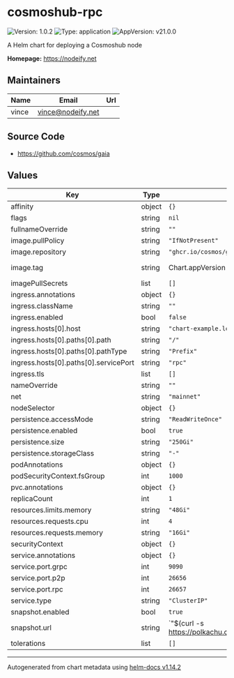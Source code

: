 # cosmoshub-rpc

![Version: 1.0.2](https://img.shields.io/badge/Version-1.0.2-informational?style=flat-square) ![Type: application](https://img.shields.io/badge/Type-application-informational?style=flat-square) ![AppVersion: v21.0.0](https://img.shields.io/badge/AppVersion-v21.0.0-informational?style=flat-square)

A Helm chart for deploying a Cosmoshub node

**Homepage:** <https://nodeify.net>

## Maintainers

| Name | Email | Url |
| ---- | ------ | --- |
| vince | <vince@nodeify.net> |  |

## Source Code

* <https://github.com/cosmos/gaia>

## Values

| Key | Type | Default | Description |
|-----|------|---------|-------------|
| affinity | object | `{}` |  |
| flags | string | `nil` |  |
| fullnameOverride | string | `""` |  |
| image.pullPolicy | string | `"IfNotPresent"` |  |
| image.repository | string | `"ghcr.io/cosmos/gaia"` |  |
| image.tag | string | Chart.appVersion | Overrides the image tag |
| imagePullSecrets | list | `[]` |  |
| ingress.annotations | object | `{}` |  |
| ingress.className | string | `""` |  |
| ingress.enabled | bool | `false` |  |
| ingress.hosts[0].host | string | `"chart-example.local"` |  |
| ingress.hosts[0].paths[0].path | string | `"/"` |  |
| ingress.hosts[0].paths[0].pathType | string | `"Prefix"` |  |
| ingress.hosts[0].paths[0].servicePort | string | `"rpc"` |  |
| ingress.tls | list | `[]` |  |
| nameOverride | string | `""` |  |
| net | string | `"mainnet"` |  |
| nodeSelector | object | `{}` |  |
| persistence.accessMode | string | `"ReadWriteOnce"` |  |
| persistence.enabled | bool | `true` |  |
| persistence.size | string | `"250Gi"` |  |
| persistence.storageClass | string | `"-"` |  |
| podAnnotations | object | `{}` |  |
| podSecurityContext.fsGroup | int | `1000` |  |
| pvc.annotations | object | `{}` |  |
| replicaCount | int | `1` |  |
| resources.limits.memory | string | `"48Gi"` |  |
| resources.requests.cpu | int | `4` |  |
| resources.requests.memory | string | `"16Gi"` |  |
| securityContext | object | `{}` |  |
| service.annotations | object | `{}` |  |
| service.port.grpc | int | `9090` |  |
| service.port.p2p | int | `26656` |  |
| service.port.rpc | int | `26657` |  |
| service.type | string | `"ClusterIP"` |  |
| snapshot.enabled | bool | `true` |  |
| snapshot.url | string | `"$(curl -s https://polkachu.com/api/v2/chain_snapshots/cosmos/mainnet | jq -r .snapshot.url)"` |  |
| tolerations | list | `[]` |  |

----------------------------------------------
Autogenerated from chart metadata using [helm-docs v1.14.2](https://github.com/norwoodj/helm-docs/releases/v1.14.2)
